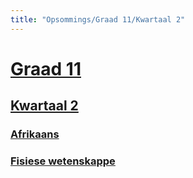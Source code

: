 ```yaml
---
title: "Opsommings/Graad 11/Kwartaal 2"
---
```

# [Graad 11](/gr11/)
## [Kwartaal 2](/gr11/kw2/)
### [Afrikaans](/gr11/kw2/afr)
### [Fisiese wetenskappe](/gr11/kw2/fw)
